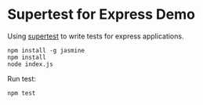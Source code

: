 Supertest for Express Demo
===========================

Using [supertest](https://github.com/visionmedia/supertest) to write tests for express applications.

```
npm install -g jasmine
npm install
node index.js
```

Run test:

```
npm test
```

